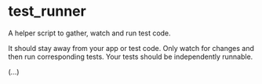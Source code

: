 test_runner
===========

A helper script to gather, watch and run test code.

It should stay away from your app or test code.
Only watch for changes and then run corresponding tests.
Your tests should be independently runnable.

(...)
